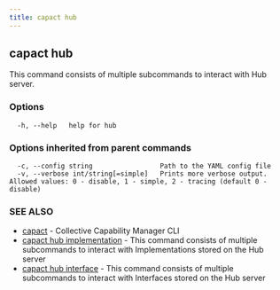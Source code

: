 ```yaml
---
title: capact hub
---
```


## capact hub

This command consists of multiple subcommands to interact with Hub server.

### Options

```
  -h, --help   help for hub
```

### Options inherited from parent commands

```
  -c, --config string                 Path to the YAML config file
  -v, --verbose int/string[=simple]   Prints more verbose output. Allowed values: 0 - disable, 1 - simple, 2 - tracing (default 0 - disable)
```

### SEE ALSO

* [capact](capact.md)	 - Collective Capability Manager CLI
* [capact hub implementation](capact_hub_implementation.md)	 - This command consists of multiple subcommands to interact with Implementations stored on the Hub server
* [capact hub interface](capact_hub_interface.md)	 - This command consists of multiple subcommands to interact with Interfaces stored on the Hub server

